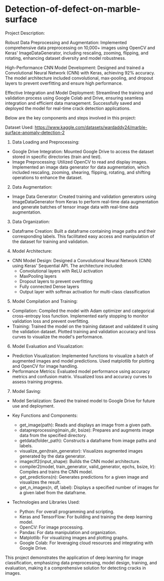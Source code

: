 # Detection-of-defect-on-marble-surface

Project Description:

Robust Data Preprocessing and Augmentation:
Implemented comprehensive data preprocessing on 10,000+ images using OpenCV and Keras' ImageDataGenerator, including rescaling, zooming, flipping, and rotating, enhancing dataset diversity and model robustness.

High-Performance CNN Model Development:
Designed and trained a Convolutional Neural Network (CNN) with Keras, achieving 92% accuracy. The model architecture included convolutional, max-pooling, and dropout layers to prevent overfitting and ensure high performance.

Effective Integration and Model Deployment:
Streamlined the training and validation process using Google Colab and Drive, ensuring seamless integration and efficient data management. Successfully saved and deployed the model for real-time crack detection applications.

Below are the key components and steps involved in this project:

Dataset Used: https://www.kaggle.com/datasets/wardaddy24/marble-surface-anomaly-detection-2

1. Data Loading and Preprocessing:

 - Google Drive Integration: Mounted Google Drive to access the dataset stored in specific directories (train and test).
 - Image Preprocessing: Utilized OpenCV to read and display images. Implemented an image data generator for data augmentation, which included rescaling, zooming, shearing, flipping, rotating, and shifting 
   operations to enhance the dataset.
   
2. Data Augmentation:

 - Image Data Generator: Created training and validation generators using ImageDataGenerator from Keras to perform real-time data augmentation and generate batches of tensor image data with real-time data 
   augmentation.
   
3. Data Organization:

 - Dataframe Creation: Built a dataframe containing image paths and their corresponding labels. This facilitated easy access and manipulation of the dataset for training and validation.
   
4. Model Architecture:

 - CNN Model Design: Designed a Convolutional Neural Network (CNN) using Keras' Sequential API. The architecture included:
    - Convolutional layers with ReLU activation
    - MaxPooling layers
    - Dropout layers to prevent overfitting
    - Fully connected Dense layers
    - Output layer with softmax activation for multi-class classification
      
5. Model Compilation and Training:

 - Compilation: Compiled the model with Adam optimizer and categorical cross-entropy loss function. Implemented early stopping to monitor validation loss and prevent overfitting.
 - Training: Trained the model on the training dataset and validated it using the validation dataset. Plotted training and validation accuracy and loss curves to visualize the model's performance.

6. Model Evaluation and Visualization:

 - Prediction Visualization: Implemented functions to visualize a batch of augmented images and model predictions. Used matplotlib for plotting and OpenCV for image handling.
 - Performance Metrics: Evaluated model performance using accuracy metrics and confusion matrix. Visualized loss and accuracy curves to assess training progress.

7. Model Saving:

 - Model Serialization: Saved the trained model to Google Drive for future use and deployment.
 

- Key Functions and Components:
    - get_image(path): Reads and displays an image from a given path.
    - datapreprocessing(main_dir, bsize): Prepares and augments image data from the specified directory.
    - getdata(folder_path): Constructs a dataframe from image paths and labels.
    - visualize_gen(train_generator): Visualizes augmented images generated by the data generator.
    - imageclf2(input_shape): Builds the CNN model architecture.
    - compiler2(model, train_generator, valid_generator, epchs, bsize, lr): Compiles and trains the CNN model.
    - get_predictions(n): Generates predictions for a given image and visualizes the result.
    - get_n_images(n, df, label): Displays a specified number of images for a given label from the dataframe.

- Technologies and Libraries Used:
    - Python: For overall programming and scripting.
    - Keras and TensorFlow: For building and training the deep learning model.
    - OpenCV: For image processing.
    - Pandas: For data manipulation and organization.
    - Matplotlib: For visualizing images and plotting graphs.
    - Google Colab: For leveraging cloud resources and integrating with Google Drive.

  
This project demonstrates the application of deep learning for image classification, emphasizing data preprocessing, model design, training, and evaluation, making it a comprehensive solution for detecting cracks in images.
